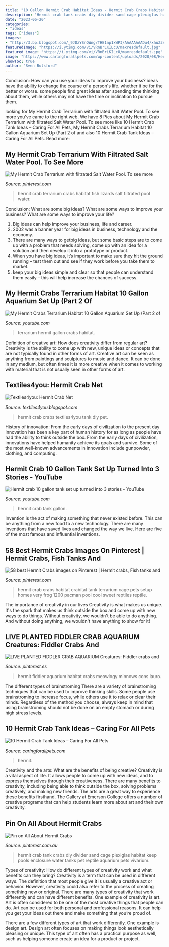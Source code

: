 ```yaml
---
title: "10 Gallon Hermit Crab Habitat Ideas - Hermit Crab Crabs Habitat Crabitat Tank Terrarium Cage Pets Setup Homes Very Frog 1200 Pacman Pool Cool Sweet Reptiles Reptile"
description: "Hermit crab tank crabs diy divider sand cage plexiglas habitat keep pools enclosure water tanks pet reptile aquarium pets vivarium"
date: "2023-06-20"
categories:
- "ideas"
tags: ["ideas"]
images:
- "http://3.bp.blogspot.com/_9JDzYSnQWng/THE1np1xWPI/AAAAAAAADu4/xhuZ3ssgM1E/s1600/100_8958.JPG"
featuredImage: "https://i.ytimg.com/vi/VRnBrLKILcU/maxresdefault.jpg"
featured_image: "https://i.ytimg.com/vi/VRnBrLKILcU/maxresdefault.jpg"
image: "https://www.caringforallpets.com/wp-content/uploads/2020/08/Hermit-Crab-Tanks.jpg"
ShowToc: true
author: "Sven Botsford"
---
```



Conclusion: How can you use your ideas to improve your business?
ideas have the ability to change the course of a person's life. whether it be for the better or worse. some people find great ideas after spending time thinking about them, while others may not have the time or inclination to pursue them.

	

		
looking for My Hermit Crab Terrarium with filtrated Salt Water Pool. To see more you've came to the right web. We have 8 Pics about My Hermit Crab Terrarium with filtrated Salt Water Pool. To see more like 10 Hermit Crab Tank Ideas – Caring For All Pets, My Hermit Crabs Terrarium Habitat 10 Gallon Aquarium Set Up (Part 2 of and also 10 Hermit Crab Tank Ideas – Caring For All Pets. Read more:
		
    
## My Hermit Crab Terrarium With Filtrated Salt Water Pool. To See More

<img loading=lazy src="https://i.pinimg.com/736x/be/da/ab/bedaab8ef33b4e61ed8248afacbd0a1f--hermit-crabs-lizards.jpg" onerror="this.onerror=null;this.src='https://tse3.mm.bing.net/th?id=OIP.P0dioV7__eCO3S7WVFHzjQHaFj&amp;pid=15.1';" alt="My Hermit Crab Terrarium with filtrated Salt Water Pool. To see more">

_Source: pinterest.com_

>hermit crab terrarium crabs habitat fish lizards salt filtrated pool water. 

	

Conclusion: What are some big ideas? What are some ways to improve your business? What are some ways to improve your life?
1. Big ideas can help improve your business, life and career.
2. 2002 was a banner year for big ideas in business, technology and the economy.
3. There are many ways to getbig ideas, but some basic steps are to come up with a problem that needs solving, come up with an idea for a solution and then develop it into a prototype or product.
4. When you have big ideas, it’s important to make sure they hit the ground running – test them out and see if they work before you take them to market.
5. keep your big ideas simple and clear so that people can understand them easily – this will help increase the chances of success.

    
## My Hermit Crabs Terrarium Habitat 10 Gallon Aquarium Set Up (Part 2 Of

<img loading=lazy src="https://i.ytimg.com/vi/VRnBrLKILcU/maxresdefault.jpg" onerror="this.onerror=null;this.src='https://tse4.mm.bing.net/th?id=OIP.c4nS_n2Tcsm56_CuON_VQQHaEK&amp;pid=15.1';" alt="My Hermit Crabs Terrarium Habitat 10 Gallon Aquarium Set Up (Part 2 of">

_Source: youtube.com_

>terrarium hermit gallon crabs habitat. 

	

Definition of creative art: How does creativity differ from regular art?
Creativity is the ability to come up with new, unique ideas or concepts that are not typically found in other forms of art. Creative art can be seen as anything from paintings and sculptures to music and dance. It can be done in any medium, but often times it is more creative when it comes to working with material that is not usually seen in other forms of art.

    
## Textiles4you: Hermit Crab Net

<img loading=lazy src="http://3.bp.blogspot.com/_9JDzYSnQWng/THE1np1xWPI/AAAAAAAADu4/xhuZ3ssgM1E/s1600/100_8958.JPG" onerror="this.onerror=null;this.src='https://tse3.mm.bing.net/th?id=OIP.gHjS3UfDkkEei7EzFDGi1wHaFj&amp;pid=15.1';" alt="Textiles4you: Hermit Crab Net">

_Source: textiles4you.blogspot.com_

>hermit crab crabs textiles4you tank diy pet. 

	

History of innovation: From the early days of civilization to the present day
Innovation has been a key part of human history for as long as people have had the ability to think outside the box. From the early days of civilization, innovations have helped humanity achieve its goals and survive. Some of the most well-known advancements in innovation include gunpowder, clothing, and computing.

    
## Hermit Crab 10 Gallon Tank Set Up Turned Into 3 Stories - YouTube

<img loading=lazy src="https://i.ytimg.com/vi/i23C5YieyvI/maxresdefault.jpg" onerror="this.onerror=null;this.src='https://tse4.mm.bing.net/th?id=OIP.pGuUi8I_GWRNOPDNqX71HQHaEK&amp;pid=15.1';" alt="Hermit crab 10 gallon tank set up turned into 3 stories - YouTube">

_Source: youtube.com_

>hermit crab tank gallon. 

	

Invention is the act of making something that never existed before. This can be anything from a new food to a new technology. There are many inventions that have saved lives and changed the way we live. Here are five of the most famous and influential inventions.

    
## 58 Best Hermit Crabs Images On Pinterest | Hermit Crabs, Fish Tanks And

<img loading=lazy src="https://i.pinimg.com/736x/11/8e/aa/118eaa6ab2eefc46bca40e9a9e7e6efa--hermit-crabs-hermit-crab-habitat.jpg" onerror="this.onerror=null;this.src='https://tse1.mm.bing.net/th?id=OIP.FK12wXu4EFfbGqT732WlhAHaJ3&amp;pid=15.1';" alt="58 best Hermit Crabs images on Pinterest | Hermit crabs, Fish tanks and">

_Source: pinterest.com_

>hermit crab crabs habitat crabitat tank terrarium cage pets setup homes very frog 1200 pacman pool cool sweet reptiles reptile. 

	

The importance of creativity in our lives
Creativity is what makes us unique. It's the spark that makes us think outside the box and come up with new ways to do things. Without creativity, we wouldn't be able to do anything. And without doing anything, we wouldn't have anything to show for it!

    
## LIVE PLANTED FIDDLER CRAB AQUARIUM Creatures: Fiddler Crabs And

<img loading=lazy src="https://i.pinimg.com/originals/14/b9/d5/14b9d5ac6946b621071df8f3d5c695cf.jpg" onerror="this.onerror=null;this.src='https://tse4.mm.bing.net/th?id=OIP.JiDWiE3OqQUlwN_YFwyGEAHaFj&amp;pid=15.1';" alt="LIVE PLANTED FIDDLER CRAB AQUARIUM Creatures: Fiddler crabs and">

_Source: pinterest.es_

>hermit fiddler aquarium habitat crabs meowlogy minnows cons lauro. 

	

The different types of brainstroming
There are a variety of brainstroming techniques that can be used to improve thinking skills. Some people use brainstroming to increase focus, while others use it to relax or clear their minds. Regardless of the method you choose, always keep in mind that using brainstroming should not be done on an empty stomach or during high stress levels.

    
## 10 Hermit Crab Tank Ideas – Caring For All Pets

<img loading=lazy src="https://www.caringforallpets.com/wp-content/uploads/2020/08/Hermit-Crab-Tanks.jpg" onerror="this.onerror=null;this.src='https://tse3.mm.bing.net/th?id=OIP.5R6jGTu6v9y19Glinzk5FgHaHt&amp;pid=15.1';" alt="10 Hermit Crab Tank Ideas – Caring For All Pets">

_Source: caringforallpets.com_

>hermit. 

	

Creativity and the arts: What are the benefits of being creative?
Creativity is a vital aspect of life. It allows people to come up with new ideas, and to express themselves through their creativeness. There are many benefits to creativity, including being able to think outside the box, solving problems creatively, and making new friends. The arts are a great way to experience these benefits firsthand. The Gallery at Emerson College offers a number of creative programs that can help students learn more about art and their own creativity.

    
## Pin On All About Hermit Crabs

<img loading=lazy src="https://i.pinimg.com/736x/f8/ea/dd/f8eadd7b1a351800e291b73f01655ceb--hermit-crabs-tank-hermit-crab-tank-ideas.jpg" onerror="this.onerror=null;this.src='https://tse1.mm.bing.net/th?id=OIP.ZdMgca1NHubFH9PED8xK-QHaFU&amp;pid=15.1';" alt="Pin on All About Hermit Crabs">

_Source: pinterest.com.au_

>hermit crab tank crabs diy divider sand cage plexiglas habitat keep pools enclosure water tanks pet reptile aquarium pets vivarium. 

	

Types of creativity: How do different types of creativity work and what benefits can they bring?
Creativity is a term that can be used in different ways. The definition that most people give it is usually a creative act or behavior. However, creativity could also refer to the process of creating something new or original. There are many types of creativity that work differently and can have different benefits. 
One example of creativity is art. Art is often considered to be one of the most creative things that people can do. Art can be used for both personal and professional reasons. It can help you get your ideas out there and make something that you’re proud of. 

There are a few different types of art that work differently. One example is design art. Design art often focuses on making things look aesthetically pleasing or unique. This type of art often has a practical purpose as well, such as helping someone create an idea for a product or project.

